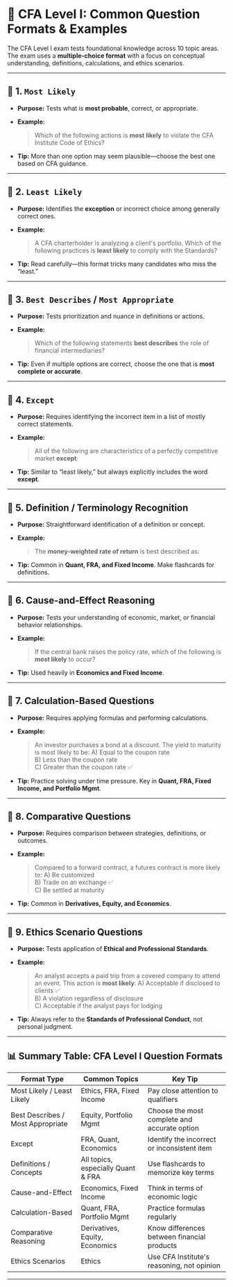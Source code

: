 # 📘 CFA Level I: Common Question Formats & Examples

The CFA Level I exam tests foundational knowledge across 10 topic areas. The exam uses a **multiple-choice format** with a focus on conceptual understanding, definitions, calculations, and ethics scenarios.

---

## 🔹 1. `Most Likely`

- **Purpose:** Tests what is **most probable**, correct, or appropriate.
- **Example:**
  > Which of the following actions is **most likely** to violate the CFA Institute Code of Ethics?

- **Tip:** More than one option may seem plausible—choose the best one based on CFA guidance.

---

## 🔹 2. `Least Likely`

- **Purpose:** Identifies the **exception** or incorrect choice among generally correct ones.
- **Example:**
  > A CFA charterholder is analyzing a client's portfolio. Which of the following practices is **least likely** to comply with the Standards?

- **Tip:** Read carefully—this format tricks many candidates who miss the “least.”

---

## 🔹 3. `Best Describes` / `Most Appropriate`

- **Purpose:** Tests prioritization and nuance in definitions or actions.
- **Example:**
  > Which of the following statements **best describes** the role of financial intermediaries?

- **Tip:** Even if multiple options are correct, choose the one that is **most complete or accurate**.

---

## 🔹 4. `Except`

- **Purpose:** Requires identifying the incorrect item in a list of mostly correct statements.
- **Example:**
  > All of the following are characteristics of a perfectly competitive market **except**:

- **Tip:** Similar to “least likely,” but always explicitly includes the word **except**.

---

## 🔹 5. Definition / Terminology Recognition

- **Purpose:** Straightforward identification of a definition or concept.
- **Example:**
  > The **money-weighted rate of return** is best described as:

- **Tip:** Common in **Quant, FRA, and Fixed Income**. Make flashcards for definitions.

---

## 🔹 6. Cause-and-Effect Reasoning

- **Purpose:** Tests your understanding of economic, market, or financial behavior relationships.
- **Example:**
  > If the central bank raises the policy rate, which of the following is **most likely** to occur?

- **Tip:** Used heavily in **Economics and Fixed Income**.

---

## 🔹 7. Calculation-Based Questions

- **Purpose:** Requires applying formulas and performing calculations.
- **Example:**
  > An investor purchases a bond at a discount. The yield to maturity is most likely to be:
  > A) Equal to the coupon rate  
  > B) Less than the coupon rate  
  > C) Greater than the coupon rate ✅

- **Tip:** Practice solving under time pressure. Key in **Quant, FRA, Fixed Income, and Portfolio Mgmt**.

---

## 🔹 8. Comparative Questions

- **Purpose:** Requires comparison between strategies, definitions, or outcomes.
- **Example:**
  > Compared to a forward contract, a futures contract is more likely to:
  > A) Be customized  
  > B) Trade on an exchange ✅  
  > C) Be settled at maturity

- **Tip:** Common in **Derivatives, Equity, and Economics**.

---

## 🔹 9. Ethics Scenario Questions

- **Purpose:** Tests application of **Ethical and Professional Standards**.
- **Example:**
  > An analyst accepts a paid trip from a covered company to attend an event. This action is **most likely**:
  > A) Acceptable if disclosed to clients ✅  
  > B) A violation regardless of disclosure  
  > C) Acceptable if the analyst pays for lodging

- **Tip:** Always refer to the **Standards of Professional Conduct**, not personal judgment.

---

## 📊 Summary Table: CFA Level I Question Formats

| Format Type                   | Common Topics                        | Key Tip                                     |
|------------------------------|--------------------------------------|---------------------------------------------|
| Most Likely / Least Likely   | Ethics, FRA, Fixed Income            | Pay close attention to qualifiers           |
| Best Describes / Most Appropriate | Equity, Portfolio Mgmt          | Choose the most complete and accurate option |
| Except                       | FRA, Quant, Economics                | Identify the incorrect or inconsistent item |
| Definitions / Concepts       | All topics, especially Quant & FRA   | Use flashcards to memorize key terms        |
| Cause-and-Effect             | Economics, Fixed Income              | Think in terms of economic logic            |
| Calculation-Based            | Quant, FRA, Portfolio Mgmt           | Practice formulas regularly                 |
| Comparative Reasoning        | Derivatives, Equity, Economics       | Know differences between financial products |
| Ethics Scenarios             | Ethics                               | Use CFA Institute's reasoning, not opinion  |

---

